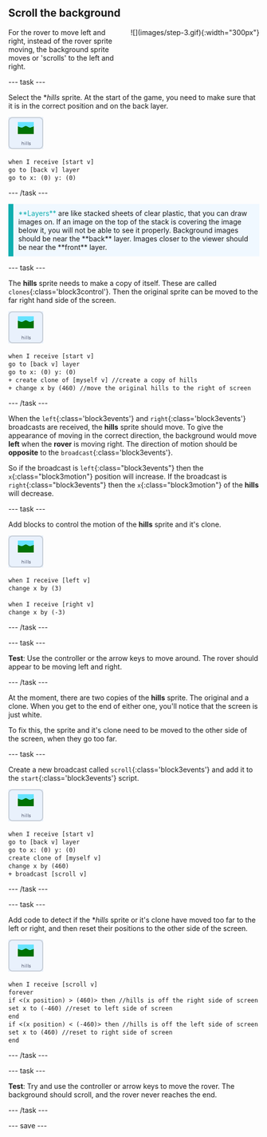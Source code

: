 ## Scroll the background

<div style="display: flex; flex-wrap: wrap">
<div style="flex-basis: 200px; flex-grow: 1; margin-right: 15px;">
For the rover to move left and right, instead of the rover sprite moving, the background sprite moves or 'scrolls' to the left and right.
</div>
<div>
![](images/step-3.gif){:width="300px"}
</div>
</div>

--- task ---

Select the **hills* sprite. At the start of the game, you need to make sure that it is in the correct position and on the back layer.

![hills sprite](images/hills-sprite.png)
```blocks3
when I receive [start v]
go to [back v] layer
go to x: (0) y: (0)
```

--- /task ---

<p style="border-left: solid; border-width:10px; border-color: #0faeb0; background-color: aliceblue; padding: 10px;">
<span style="color: #0faeb0">**Layers**</span> are like stacked sheets of clear plastic, that you can draw images on. If an image on the top of the stack is covering the image below it, you will not be able to see it properly. Background images should be near the **back** layer. Images closer to the viewer should be near the **front** layer.
</p>

--- task ---

The **hills** sprite needs to make a copy of itself. These are called `clones`{:class='block3control'}. Then the original sprite can be moved to the far right hand side of the screen.

![hills sprite](images/hills-sprite.png)
```blocks3
when I receive [start v]
go to [back v] layer
go to x: (0) y: (0)
+ create clone of [myself v] //create a copy of hills
+ change x by (460) //move the original hills to the right of screen
```
--- /task ---

When the `left`{:class='block3events'} and `right`{:class='block3events'} broadcasts are received, the **hills** sprite should move. To give the appearance of moving in the correct direction, the background would move **left** when the **rover** is moving right. The direction of motion should be **opposite** to the `broadcast`{:class='block3events'}.

So if the broadcast is `left`{:class="block3events"} then the `x`{:class="block3motion"} position will increase. If the broadcast is `right`{:class="block3events"} then the `x`{:class="block3motion"} of the **hills** will decrease.

--- task ---

Add blocks to control the motion of the **hills** sprite and it's clone.

![hills sprite](images/hills-sprite.png)
```blocks3
when I receive [left v]
change x by (3)

when I receive [right v]
change x by (-3)
```

--- /task ---

--- task ---

**Test**: Use the controller or the arrow keys to move around. The rover should appear to be moving left and right.

--- /task ---

At the moment, there are two copies of the **hills** sprite. The original and a clone. When you get to the end of either one, you'll notice that the screen is just white.

To fix this, the sprite and it's clone need to be moved to the other side of the screen, when they go too far.

--- task ---

Create a new broadcast called `scroll`{:class='block3events'} and add it to the `start`{:class='block3events'} script.

![hills sprite](images/hills-sprite.png)
```blocks3
when I receive [start v]
go to [back v] layer
go to x: (0) y: (0)
create clone of [myself v]
change x by (460) 
+ broadcast [scroll v]
```

--- /task ---

--- task ---

Add code to detect if the **hills* sprite or it's clone have moved too far to the left or right, and then reset their positions to the other side of the screen.

![hills sprite](images/hills-sprite.png)
```blocks3
when I receive [scroll v]
forever
if <(x position) > (460)> then //hills is off the right side of screen
set x to (-460) //reset to left side of screen
end
if <(x position) < (-460)> then //hills is off the left side of screen
set x to (460) //reset to right side of screen
end
```
--- /task ---

--- task ---

**Test**: Try and use the controller or arrow keys to move the rover. The background should scroll, and the rover never reaches the end.

--- /task ---

--- save ---
